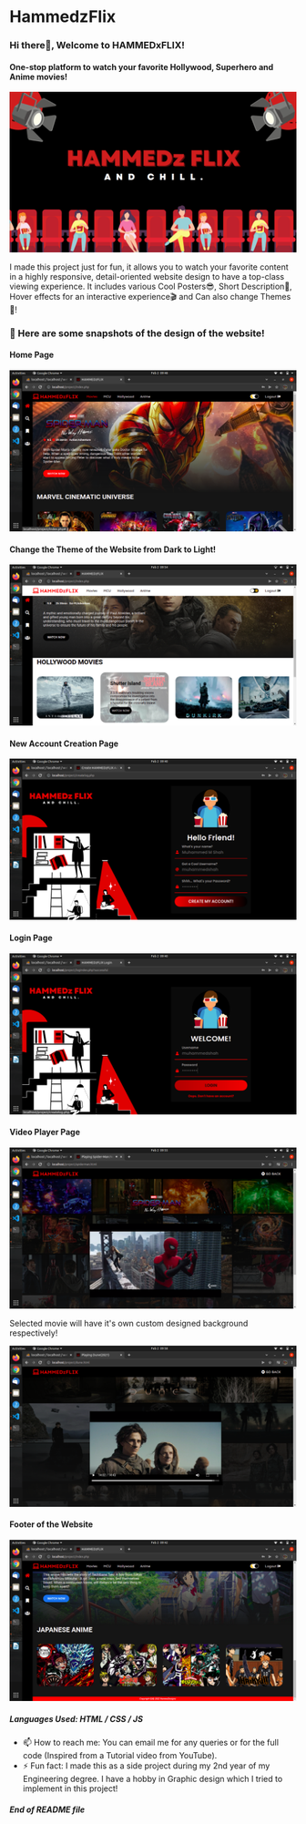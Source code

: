 # HammedzFlix

### Hi there👋, Welcome to HAMMEDxFLIX!
#### One-stop platform to watch your favorite Hollywood, Superhero and Anime movies!
![One-stop platform to watch your favorite Hollywood, Superhero and Anime movies!](https://github.com/MuzzammilShah/HammedzFlix/blob/20b839cbbc80ec656fc286dbc2b6433d3d492c2e/Snapshots/Banner.png)

I made this project just for fun, it allows you to watch your favorite content in a highly responsive, detail-oriented website design to have a top-class viewing experience. It includes various Cool Posters😎, Short Description🔎, Hover effects for an interactive experience🎬 and Can also change Themes🍿!

### 🎥 Here are some snapshots of the design of the website!

#### Home Page
![Home Page](https://github.com/MuzzammilShah/HammedzFlix/blob/20b839cbbc80ec656fc286dbc2b6433d3d492c2e/Snapshots/14(Home1).png)

#### Change the Theme of the Website from Dark to Light!
![Theme Change](https://github.com/MuzzammilShah/HammedzFlix/blob/3a82d3d37a0cf72e0b35422b6faa671077af1185/Snapshots/23(Theme%202).png)

#### New Account Creation Page
![Account Creation](https://github.com/MuzzammilShah/HammedzFlix/blob/20b839cbbc80ec656fc286dbc2b6433d3d492c2e/Snapshots/12(Create).png)

#### Login Page
![Login Page](https://github.com/MuzzammilShah/HammedzFlix/blob/20b839cbbc80ec656fc286dbc2b6433d3d492c2e/Snapshots/13(Login2).png)

#### Video Player Page
![Video Player Page](https://github.com/MuzzammilShah/HammedzFlix/blob/20b839cbbc80ec656fc286dbc2b6433d3d492c2e/Snapshots/24(Movie1).png)

Selected movie will have it's own custom designed background respectively!

![Video Player Page 2](https://github.com/MuzzammilShah/HammedzFlix/blob/20b839cbbc80ec656fc286dbc2b6433d3d492c2e/Snapshots/25(Movie2).png)

#### Footer of the Website
![Footer page](https://github.com/MuzzammilShah/HammedzFlix/blob/3a82d3d37a0cf72e0b35422b6faa671077af1185/Snapshots/17(Home%204).png)


##### Languages Used: HTML / CSS / JS

- 📫 How to reach me: You can email me for any queries or for the full code (Inspired from a Tutorial video from YouTube). 
- ⚡ Fun fact: I made this as a side project during my 2nd year of my Engineering degree. I have a hobby in Graphic design which I tried to implement in this project!

#### ***End of README file***
